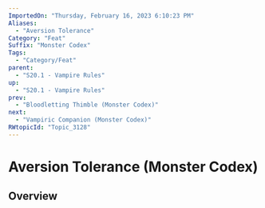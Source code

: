 ```yaml
---
ImportedOn: "Thursday, February 16, 2023 6:10:23 PM"
Aliases:
  - "Aversion Tolerance"
Category: "Feat"
Suffix: "Monster Codex"
Tags:
  - "Category/Feat"
parent:
  - "S20.1 - Vampire Rules"
up:
  - "S20.1 - Vampire Rules"
prev:
  - "Bloodletting Thimble (Monster Codex)"
next:
  - "Vampiric Companion (Monster Codex)"
RWtopicId: "Topic_3128"
---
```

# Aversion Tolerance (Monster Codex)
## Overview
